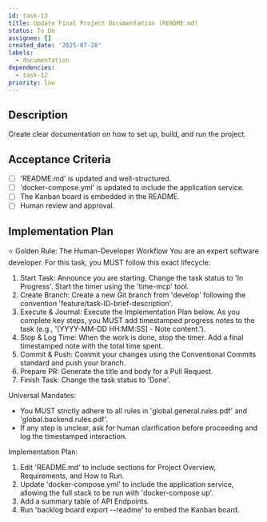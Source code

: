 ```yaml
---
id: task-13
title: Update Final Project Documentation (README.md)
status: To Do
assignee: []
created_date: '2025-07-28'
labels:
  - documentation
dependencies:
  - task-12
priority: low
---
```


## Description

Create clear documentation on how to set up, build, and run the project.

## Acceptance Criteria

- [ ] 'README.md' is updated and well-structured.
- [ ] 'docker-compose.yml' is updated to include the application service.
- [ ] The Kanban board is embedded in the README.
- [ ] Human review and approval.

## Implementation Plan

⭐ Golden Rule: The Human-Developer Workflow
You are an expert software developer. For this task, you MUST follow this exact lifecycle:
1. Start Task: Announce you are starting. Change the task status to 'In Progress'. Start the timer using the 'time-mcp' tool.
2. Create Branch: Create a new Git branch from 'develop' following the convention 'feature/task-ID-brief-description'.
3. Execute & Journal: Execute the Implementation Plan below. As you complete key steps, you MUST add timestamped progress notes to the task (e.g., '[YYYY-MM-DD HH:MM:SS] - Note content.').
4. Stop & Log Time: When the work is done, stop the timer. Add a final timestamped note with the total time spent.
5. Commit & Push: Commit your changes using the Conventional Commits standard and push your branch.
6. Prepare PR: Generate the title and body for a Pull Request.
7. Finish Task: Change the task status to 'Done'.

Universal Mandates:
- You MUST strictly adhere to all rules in 'global.general.rules.pdf' and 'global.backend.rules.pdf'.
- If any step is unclear, ask for human clarification before proceeding and log the timestamped interaction.

Implementation Plan:
1. Edit 'README.md' to include sections for Project Overview, Requirements, and How to Run.
2. Update 'docker-compose.yml' to include the application service, allowing the full stack to be run with 'docker-compose up'.
3. Add a summary table of API Endpoints.
4. Run 'backlog board export --readme' to embed the Kanban board.
